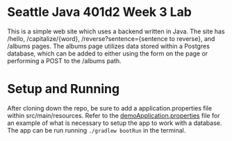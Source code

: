 # Seattle Java 401d2 Week 3 Lab
This is a simple web site which uses a backend written in Java. The site has /hello, /capitalize/{word}, /reverse?sentence={sentence to reverse}, and /albums pages. The albums page utilizes data stored within a Postgres database, which can be added to either using the form on the page or performing a POST to the /albums path.

# Setup and Running
After cloning down the repo, be sure to add a application.properties file within src/main/resources. Refer to the [demoApplication.properties](src/main/resources/demoApplication.properties) file for an example of what is necessary to setup the app to work with a database. The app can be run running `./gradlew bootRun` in the terminal.
